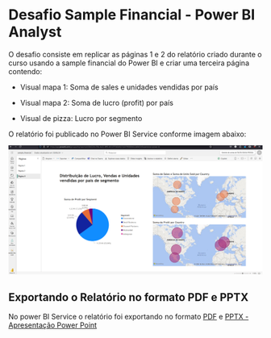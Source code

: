 # Desafio Sample Financial - Power BI Analyst

O desafio consiste em replicar as páginas 1 e 2 do relatório criado durante o curso usando a sample financial do Power BI e criar uma terceira página contendo:

  - Visual mapa 1: Soma de sales e unidades vendidas por país 

  - Visual mapa 2: Soma de lucro (profit) por país 

  - Visual de pizza: Lucro por segmento 

O relatório foi publicado no Power BI Service conforme imagem abaixo:

![Relatório Publicado](https://github.com/talitachobits/power-bi/blob/main/Sample%20Financial/service.png)

## Exportando o Relatório no formato PDF e PPTX

No power BI Service o relatório foi exportando no formato [PDF](https://github.com/talitachobits/power-bi/blob/main/Sample%20Financial/sample_financial.pdf) e [PPTX - Apresentação Power Point](https://github.com/talitachobits/power-bi/blob/main/Sample%20Financial/sample_financial.pbix)
